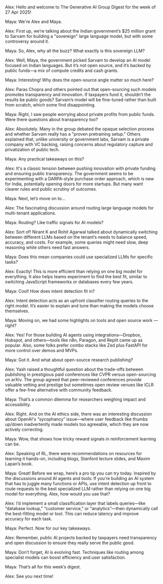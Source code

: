 Alex: Hello and welcome to The Generative AI Group Digest for the week of 27 Apr 2025!

Maya: We're Alex and Maya.

Alex: First up, we’re talking about the Indian government’s $25 million grant to Sarvam for building a "sovereign" large language model, but with some controversy around it.

Maya: So, Alex, why all the buzz? What exactly is this sovereign LLM?

Alex: Well, Maya, the government picked Sarvam to develop an AI model focused on Indian languages. But it’s not open source, and it’s backed by public funds—a mix of compute credits and cash grants.

Maya: Interesting! Why does the open-source angle matter so much here?

Alex: Paras Chopra and others pointed out that open-sourcing such models promotes transparency and innovation. If taxpayers fund it, shouldn’t the results be public goods? Sarvam’s model will be fine-tuned rather than built from scratch, which some find disappointing.

Maya: Right, I saw people worrying about private profits from public funds. Were there questions about transparency too?

Alex: Absolutely. Many in the group debated the opaque selection process and whether Sarvam really has a "proven pretraining setup." Others explained that, unlike university or government labs, Sarvam is a private company with VC backing, raising concerns about regulatory capture and privatization of public tech.

Maya: Any practical takeaways on this?

Alex: It's a classic tension between pushing innovation with private funding and ensuring public transparency. The government seems to be experimenting with a DARPA-style purchase order approach, which is new for India, potentially opening doors for more startups. But many want clearer rules and public scrutiny of outcomes.

Maya: Next, let’s move on to…

Alex: The fascinating discussion around routing large language models for multi-tenant applications.

Maya: Routing? Like traffic signals for AI models?

Alex: Sort of! Nirant K and Rohit Agarwal talked about dynamically switching between different LLMs based on the tenant’s needs to balance speed, accuracy, and costs. For example, some queries might need slow, deep reasoning while others need fast answers.

Maya: Does this mean companies could use specialized LLMs for specific tasks?

Alex: Exactly! This is more efficient than relying on one big model for everything. It also helps teams experiment to find the best fit, similar to switching JavaScript frameworks or databases every few years.

Maya: Cool! How does intent detection fit in?

Alex: Intent detection acts as an upfront classifier routing queries to the right model. It’s easier to explain and tune than making the models choose themselves.

Maya: Moving on, we had some highlights on tools and open source work — right?

Alex: Yes! For those building AI agents using integrations—Dropbox, Hubspot, and others—tools like n8n, Paragon, and Replit came up as popular. Also, some folks prefer combo stacks like Zed plus FastAPI for more control over demos and MVPs.

Maya: Got it. And what about open-source research publishing?

Alex: Yash raised a thoughtful question about the trade-offs between publishing in prestigious paid conferences like CVPR versus open-sourcing on arXiv. The group agreed that peer-reviewed conferences provide valuable vetting and prestige but sometimes open review venues like ICLR offer a fee-free alternative with community feedback.

Maya: That’s a common dilemma for researchers weighing impact and accessibility.

Alex: Right. And on the AI ethics side, there was an interesting discussion about OpenAI's “sycophancy” issue—where user feedback like thumbs up/down inadvertently made models too agreeable, which they are now actively correcting.

Maya: Wow, that shows how tricky reward signals in reinforcement learning can be.

Alex: Speaking of RL, there were recommendations on resources for learning it hands-on, including blogs, Stanford lecture slides, and Maxim Lapan’s book.

Maya: Great! Before we wrap, here’s a pro tip you can try today. Inspired by the discussions around AI agents and tools: If you’re building an AI system that has to juggle many functions or APIs, use intent detection up front to route requests to the best specialized LLM rather than relying on one big model for everything. Alex, how would you use that?

Alex: I’d implement a small classification layer that labels queries—like “database lookup,” “customer service,” or “analytics”—then dynamically call the best-fitting model or tool. This can reduce latency and improve accuracy for each task.

Maya: Perfect. Now for our key takeaways.

Alex: Remember, public AI projects backed by taxpayers need transparency and open discussion to ensure they really serve the public good.

Maya: Don’t forget, AI is evolving fast. Techniques like routing among specialist models can boost efficiency and user satisfaction.

Maya: That’s all for this week’s digest.

Alex: See you next time!